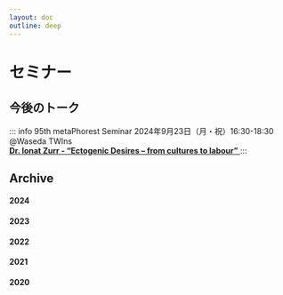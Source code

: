 ```yaml
---
layout: doc
outline: deep
---
```


# セミナー

## 今後のトーク

::: info 95th metaPhorest Seminar
2024年9月23日（月・祝）16:30-18:30 @Waseda TWIns<br />
<a href="/seminars/095">
<strong>Dr. Ionat Zurr - “Ectogenic Desires – from cultures to labour”</strong>
</a>
:::

## Archive

#### 2024

#### 2023

#### 2022

#### 2021

#### 2020
